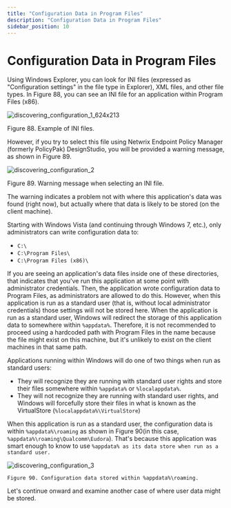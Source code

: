 ```yaml
---
title: "Configuration Data in Program Files"
description: "Configuration Data in Program Files"
sidebar_position: 10
---
```


# Configuration Data in Program Files

Using Windows Explorer, you can look for INI files (expressed as "Configuration settings" in the
file type in Explorer), XML files, and other file types. In Figure 88, you can see an INI file for
an application within Program Files (x86).

![discovering_configuration_1_624x213](/images/endpointpolicymanager/applicationsettings/designstudio/configurationdata/discover/discovering_configuration_1_624x213.webp)

Figure 88. Example of INI files.

However, if you try to select this file using Netwrix Endpoint Policy Manager (formerly PolicyPak)
DesignStudio, you will be provided a warning message, as shown in Figure 89.

![discovering_configuration_2](/images/endpointpolicymanager/applicationsettings/designstudio/configurationdata/discover/discovering_configuration_2.webp)

Figure 89. Warning message when selecting an INI file.

The warning indicates a problem not with where this application's data was found (right now), but
actually where that data is likely to be stored (on the client machine).

Starting with Windows Vista (and continuing through Windows 7, etc.), only administrators can write
configuration data to:

- `C:\`
- `C:\Program Files\`
- `C:\Program Files (x86)\`

If you are seeing an application's data files inside one of these directories, that indicates that
you've run this application at some point with administrator credentials. Then, the application
wrote configuration data to Program Files, as administrators are allowed to do this. However, when
this application is run as a standard user (that is, without local administrator credentials) those
settings will not be stored here. When the application is run as a standard user, Windows will
redirect the storage of this application data to somewhere within `%appdata%`. Therefore, it is not
recommended to proceed using a hardcoded path with Program Files in the name because the file might
exist on this machine, but it's unlikely to exist on the client machines in that same path.

Applications running within Windows will do one of two things when run as standard users:

- They will recognize they are running with standard user rights and store their files somewhere
  within `%appdata%` or `%localappdata%`.
- They will not recognize they are running with standard user rights, and Windows will forcefully
  store their files in what is known as the VirtualStore (`%localappdata%\VirtualStore`)

When this application is run as a standard user, the configuration data is within
`%appdata%\roaming` as shown in Figure 90(in this case, `%appdata%\roaming\Qualcomm\Eudora`). That's
because this application was smart enough to know to use
`%appdata% as its data store when run as a standard user.`

![discovering_configuration_3](/images/endpointpolicymanager/applicationsettings/designstudio/configurationdata/discover/discovering_configuration_3.webp)

`Figure 90. Configuration data stored within %appdata%\roaming.`

Let's continue onward and examine another case of where user data might be stored.
